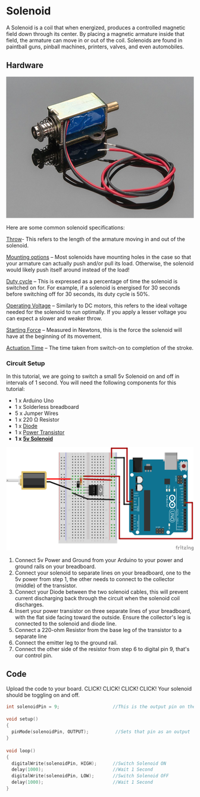 # Solenoid

A Solenoid is a coil that when energized, produces a controlled magnetic field down through its center. By placing a magnetic armature inside that field, the armature can move in or out of the coil. Solenoids are found in paintball guns, pinball machines, printers, valves, and even automobiles.

## Hardware
![Image of Solenoid](./Images/solenoid.jpeg)

Here are some common solenoid specifications:

<u>Throw</u>- This refers to the length of the armature moving in and out of the solenoid.

<u>Mounting options</u> – Most solenoids have mounting holes in the case so that your armature can actually push and/or pull its load. Otherwise, the solenoid would likely push itself around instead of the load!

<u>Duty cycle</u> – This is expressed as a percentage of time the solenoid is switched on for. For example, if a solenoid is energised for 30 seconds before switching off for 30 seconds, its duty cycle is 50%.

<u>Operating Voltage</u> – Similarly to DC motors, this refers to the ideal voltage needed for the solenoid to run optimally. If you apply a lesser voltage you can expect a slower and weaker throw.

<u>Starting Force</u> – Measured in Newtons, this is the force the solenoid will have at the beginning of its movement.

<u>Actuation Time</u> – The time taken from switch-on to completion of the stroke.

### Circuit Setup
In this tutorial, we are going to switch a small 5v Solenoid on and off in intervals of 1 second. You will need the following components for this tutorial:

* 1 x Arduino Uno
* 1 x Solderless breadboard
* 5 x Jumper Wires
* 1 x 220 Ω Resistor
* 1 x [Diode](https://core-electronics.com.au/1n4001-diode-10-pack.html)
* 1 x [Power Transistor](https://core-electronics.com.au/tip120-power-darlington-transistors-3-pack.html)
* **1 x** [**5v Solenoid**](https://core-electronics.com.au/5v-solenoid.html)

 ![Image of Solenoid Diagram](./Images/solenoid-diagram.jpg)

1. Connect 5v Power and Ground from your Arduino to your power and ground rails on your breadboard.
2. Connect your solenoid to separate lines on your breadboard, one to the 5v power from step 1, the other needs to connect to the collector (middle) of the transistor.
3. Connect your Diode between the two solenoid cables, this will prevent current discharging back through the circuit when the solenoid coil discharges.
4. Insert your power transistor on three separate lines of your breadboard, with the flat side facing toward the outside. Ensure the collector's leg is connected to the solenoid and diode line.
5. Connect a 220-ohm Resistor from the base leg of the transistor to a separate line
6. Connect the emitter leg to the ground rail.
7. Connect the other side of the resistor from step 6 to digital pin 9, that's our control pin.

## Code
Upload the code to your board. CLICK! CLICK! CLICK! CLICK! Your solenoid should be toggling on and off. 
```C++
int solenoidPin = 9;                    //This is the output pin on the Arduino

void setup() 
{
  pinMode(solenoidPin, OUTPUT);          //Sets that pin as an output
}

void loop() 
{
  digitalWrite(solenoidPin, HIGH);      //Switch Solenoid ON
  delay(1000);                          //Wait 1 Second
  digitalWrite(solenoidPin, LOW);       //Switch Solenoid OFF
  delay(1000);                          //Wait 1 Second
}
```

